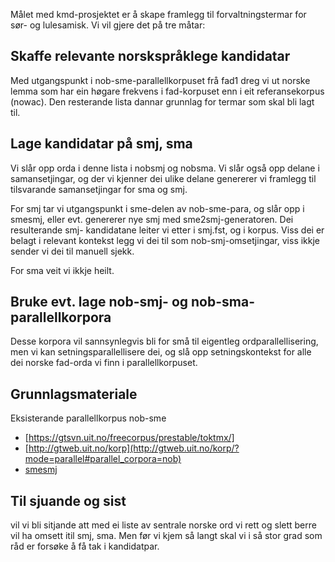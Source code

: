 Målet med kmd-prosjektet er å skape framlegg til forvaltningstermar for sør- og lulesamisk. Vi vil gjere det på tre måtar:

## Skaffe relevante norskspråklege kandidatar

Med utgangspunkt i nob-sme-parallellkorpuset frå fad1 dreg vi ut norske lemma 
som har ein høgare frekvens i fad-korpuset enn i eit referansekorpus (nowac).
Den resterande lista dannar grunnlag for termar som skal bli lagt til.

## Lage kandidatar på smj, sma

Vi slår opp orda i denne lista i nobsmj og nobsma. Vi slår også opp delane 
i samansetjingar, og der vi kjenner dei ulike delane genererer vi framlegg til tilsvarande samansetjingar for sma og smj.

For smj tar vi utgangspunkt i sme-delen av nob-sme-para, og slår opp i smesmj, 
eller evt. genererer nye smj med sme2smj-generatoren. Dei resulterande smj-
kandidatane leiter vi etter i smj.fst, og i korpus. Viss dei er belagt i 
relevant kontekst legg vi dei til som nob-smj-omsetjingar, viss ikkje sender vi 
dei til manuell sjekk.

For sma veit vi ikkje heilt.

## Bruke evt. lage nob-smj- og nob-sma-parallellkorpora

Desse korpora vil sannsynlegvis bli for små til eigentleg ordparallellisering, men vi kan setningsparallellisere dei, og slå opp setningskontekst for alle dei norske fad-orda vi finn i parallellkorpuset.

## Grunnlagsmateriale

Eksisterande parallellkorpus nob-sme

* [https://gtsvn.uit.no/freecorpus/prestable/toktmx/]
* [http://gtweb.uit.no/korp](http://gtweb.uit.no/korp/?mode=parallel#parallel_corpora=nob)
* [smesmj](https://gtsvn.uit.no/langtech/trunk/words/dicts/smesmj/)

## Til sjuande og sist
vil vi bli sitjande att med ei liste av sentrale norske ord vi rett og slett berre vil ha omsett itil smj, sma. Men før vi kjem så langt skal vi i så stor grad som råd er forsøke å få tak i kandidatpar.
